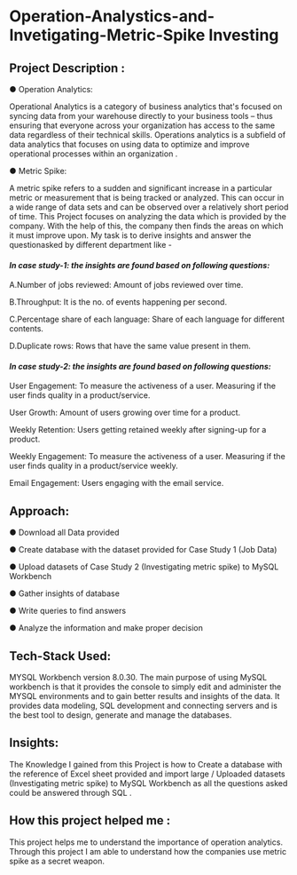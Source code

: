 # Operation-Analystics-and-Invetigating-Metric-Spike Investing

## Project Description :

● Operation Analytics:

Operational Analytics is a category of business analytics that's focused on syncing data from your warehouse directly to your business tools – thus ensuring that everyone across your organization has access to the same data regardless of their technical skills. Operations analytics is a subfield of data analytics that focuses on using data to optimize and improve operational processes within an organization .

● Metric Spike:

A metric spike refers to a sudden and significant increase in a particular metric or measurement that is being tracked or analyzed. This can occur in a wide range of data sets and can be observed over a relatively short period of time. This Project focuses on analyzing the data which is provided by the company. With the help of this, the company then finds the areas on which it must improve upon. My task is to derive insights and answer the questionasked by different department like -

#### *In case study-1: the insights are found based on following questions:*

A.Number of jobs reviewed: Amount of jobs reviewed over time.

B.Throughput: It is the no. of events happening per second.

C.Percentage share of each language: Share of each language for different contents.

D.Duplicate rows: Rows that have the same value present in them.

#### *In case study-2: the insights are found based on following questions:*

User Engagement: To measure the activeness of a user. Measuring if the user finds quality in a product/service.

User Growth: Amount of users growing over time for a product.

Weekly Retention: Users getting retained weekly after signing-up for a product.

Weekly Engagement: To measure the activeness of a user. Measuring if the user finds quality in a product/service weekly.

Email Engagement: Users engaging with the email service.

## Approach:

● Download all Data provided

● Create database with the dataset provided for Case Study 1 (Job Data)

● Upload datasets of Case Study 2 (Investigating metric spike) to MySQL Workbench

● Gather insights of database

● Write queries to find answers

● Analyze the information and make proper decision

## Tech-Stack Used:

MYSQL Workbench version 8.0.30. The main purpose of using MySQL workbench is that it provides the console to simply edit and administer the MYSQL environments and to gain better results and insights of the data. It provides data modeling, SQL development and connecting servers and is the best tool to design, generate and manage the databases.

## Insights:

The Knowledge I gained from this Project is how to Create a database with the reference of Excel sheet provided and import large / Uploaded datasets (Investigating metric spike) to MySQL Workbench as all the questions asked could be answered through SQL .

## How this project helped me : 

This project helps me to understand the importance of operation analytics. Through this project I am able to understand how the companies use metric spike as a secret weapon.
